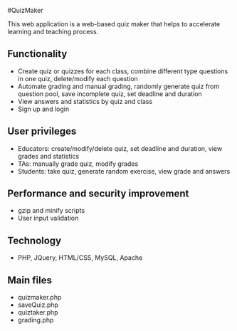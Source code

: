 #QuizMaker

This web application is a web-based quiz maker that helps to accelerate learning and teaching process. 

## Functionality
* Create quiz or quizzes for each class, combine different type questions in one quiz, delete/modify each question
* Automate grading and manual grading, randomly generate quiz from question pool, save incomplete quiz, set deadline and duration
* View answers and statistics by quiz and class
* Sign up and login

## User privileges
* Educators: create/modify/delete quiz, set deadline and duration, view grades and statistics
* TAs: manually grade quiz, modify grades
* Students: take quiz, generate random exercise, view grade and answers

## Performance and security improvement
* gzip and minify scripts
* User input validation

## Technology
* PHP, JQuery, HTML/CSS, MySQL, Apache

## Main files
* quizmaker.php
* saveQuiz.php
* quiztaker.php
* grading.php

